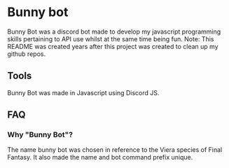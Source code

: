 # Bunny bot
Bunny Bot was a discord bot made to develop my javascript programming skills pertaining to API use whilst at the same time being fun. Note: This README was created years after this project was created to clean up my github repos.

## Tools
Bunny Bot was made in Javascript using Discord JS.

## FAQ
### Why "Bunny Bot"?
The name bunny bot was chosen in reference to the Viera species of Final Fantasy. It also made the name and bot command prefix unique.
